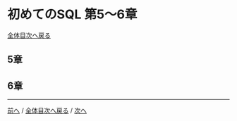 # 初めてのSQL 第5〜6章
[全体目次へ戻る](index.md)

## 5章
## 6章

***

[前へ](c2-4.md) /
[全体目次へ戻る](index.md) /
[次へ](c7.md)
